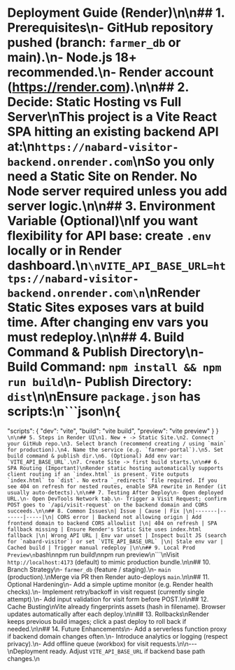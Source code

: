 # Deployment Guide (Render)\n\n## 1. Prerequisites\n- GitHub repository pushed (branch: `farmer_db` or main).\n- Node.js 18+ recommended.\n- Render account (https://render.com).\n\n## 2. Decide: Static Hosting vs Full Server\nThis project is a Vite React SPA hitting an existing backend API at:\n`https://nabard-visitor-backend.onrender.com`\nSo you only need a Static Site on Render. No Node server required unless you add server logic.\n\n## 3. Environment Variable (Optional)\nIf you want flexibility for API base: create `.env` locally or in Render dashboard.\n````\nVITE_API_BASE_URL=https://nabard-visitor-backend.onrender.com\n````\nRender Static Sites exposes vars at build time. After changing env vars you must redeploy.\n\n## 4. Build Command & Publish Directory\n- Build Command: `npm install && npm run build`\n- Publish Directory: `dist`\n\nEnsure `package.json` has scripts:\n```json\n{
  "scripts": {
    "dev": "vite",
    "build": "vite build",
    "preview": "vite preview"
  }
}
```\n\n## 5. Steps in Render UI\n1. New + -> Static Site.\n2. Connect your GitHub repo.\n3. Select branch (recommend creating / using `main` for production).\n4. Name the service (e.g. `farmer-portal`).\n5. Set build command & publish dir.\n6. (Optional) Add env var: `VITE_API_BASE_URL`.\n7. Create Site -> first build starts.\n\n## 6. SPA Routing (Important)\nRender static hosting automatically supports client routing if an `index.html` is present. Vite outputs `index.html` to `dist`. No extra `_redirects` file required. If you see 404 on refresh for nested routes, enable SPA rewrite in Render (it usually auto-detects).\n\n## 7. Testing After Deploy\n- Open deployed URL.\n- Open DevTools Network tab.\n- Trigger a Visit Request; confirm POST goes to `/api/visit-request` on the backend domain and CORS succeeds.\n\n## 8. Common Issues\n| Issue | Cause | Fix |\n|-------|-------|-----|\n| CORS error | Backend not allowing origin | Add frontend domain to backend CORS allowlist |\n| 404 on refresh | SPA fallback missing | Ensure Render's Static Site uses index.html fallback |\n| Wrong API URL | Env var unset | Inspect built JS (search for `nabard-visitor`) or set `VITE_API_BASE_URL` |\n| Stale env var | Cached build | Trigger manual redeploy |\n\n## 9. Local Prod Preview\n```bash\nnpm run build\nnpm run preview\n```\nVisit `http://localhost:4173` (default) to mimic production bundle.\n\n## 10. Branch Strategy\n- `farmer_db` (feature / staging).\n- `main` (production).\nMerge via PR then Render auto-deploys `main`.\n\n## 11. Optional Hardening\n- Add a simple uptime monitor (e.g. Render health checks).\n- Implement retry/backoff in visit request (currently single attempt).\n- Add input validation for visit form before POST.\n\n## 12. Cache Busting\nVite already fingerprints assets (hash in filename). Browser updates automatically after each deploy.\n\n## 13. Rollbacks\nRender keeps previous build images; click a past deploy to roll back if needed.\n\n## 14. Future Enhancements\n- Add a serverless function proxy if backend domain changes often.\n- Introduce analytics or logging (respect privacy).\n- Add offline queue (workbox) for visit requests.\n\n---\nDeployment ready. Adjust `VITE_API_BASE_URL` if backend base path changes.\n
